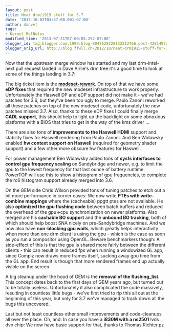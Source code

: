 ```yaml
---
layout: post
title: Neat drm/i915 stuff for 3.7
date: '2012-10-02T03:37:00.001-07:00'
author: danvet
tags:
- Kernel RelNotes
modified_time: '2013-07-21T07:00:05.252-07:00'
blogger_id: tag:blogger.com,1999:blog-8047628228132312466.post-4281497260812145729
blogger_orig_url: http://blog.ffwll.ch/2012/10/neat-drmi915-stuff-for-37.html
---
```


Now that the upstream merge window has started and my last drm-intel-next pull request landed in Dave Airlie's drm tree it's a good time to look at some of the things landing in 3.7:

<a name='more'></a>

The big ticket item is the <b><a href="http://blog.ffwll.ch/2012/08/new-modeset-code.html">modeset-rework</a></b>. On top of that we have some <b>eDP fixes</b> that required the new modeset infrastructure to work properly. Unfortunately the Haswell DP and eDP support did not make it - we've had patches for 3.6, but they've been too ugly to merge. Paulo Zanoni reworked all these patches on top of the new modeset code, unfortunately the new patches missed 3.7.  Also, thanks to these eDP fixes I could finally merge <b>CADL support</b>, this should help to light up the backlight on some obnoxious platforms with a BIOS that tries to get in the way of the kms driver ...



There are also tons of <b>improvements to the Haswell HDMI</b> support and stability fixes for Haswell rendering from Paulo Zanoni. And Ben Widawsky enabled <b>hw context support</b> <b>on Haswell</b> (required for geometry shader support) and a few other more obscure hw features for Haswell.



For power management Ben Widawsky added tons of <b>sysfs interfaces to control gpu frequency scaling</b> on Sandybridge and newer, e.g. to limit the gpu to the lowest frequency for that last ounce of battery runtime. PowerTOP will use this to show a histogram of gpu frequencies, to complete the rc6 histogram support already merged into 3.6.



On the GEM side Chris Wilson provided tons of tuning patches to etch out a bit more performance in corner cases: We now write <b>PTEs with write-combine mappings</b> where the (cacheable) ppgtt ptes are not available. He also <b>optimized the gpu flushing code</b> between batch buffers and reduced the overhead of the gpu-&gt;cpu synchronization on newer platforms. Also merged are his <b>cachable BO support</b> and the <b>unbound BO tracking</b>, both of which should help boost SNA nicely on pre-Sandybridge machines. And we now also have <b>non-blocking gpu waits</b>, which greatly helps interactivity when more than one drm client is using the gpu - which is the case as soon as you run a compositor using OpenGL. Beware benchmarkers though: A side-effect of this is that the gpu is shared more fairly between the different clients - this can result in reduced fps when running a windowized GL app, since Compiz now draws more frames itself, sucking away gpu time from the GL app. End result is though that more rendered frames end up actually visible on the screen. 



A big cleanup under the hood of GEM is the <b>removal of the flushing_list</b>. This concept dates back to the first days of GEM years ago, but turned out to be totally useless. Unfortunately it also complicated the code massively, resulting in countless little bugs - we've first tried to rip this all out at the beginning of this year, but only for 3.7 we've managed to track down all the bugs this uncovered.



Last but not least countless other small improvements and code-cleanups all over the place. Oh, and: In case you have a <b>i830M with a ns2501</b> lvds dvo chip: We now have basic support for that, thanks to Thomas Richter.pz
